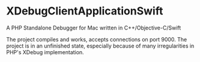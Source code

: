 # XDebugClientApplicationSwift
A PHP Standalone Debugger for Mac written in C++/Objective-C/Swift

The project compiles and works, accepts connections on port 9000. The project is in an unfinished state, especially because of many irregularities in PHP's XDebug implementation.
